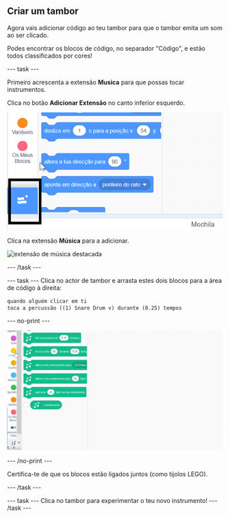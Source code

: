 ## Criar um tambor

Agora vais adicionar código ao teu tambor para que o tambor emita um som ao ser clicado.

Podes encontrar os blocos de código, no separador "Código", e estāo todos classificados por cores!

--- task ---

Primeiro acrescenta a extensão **Musica** para que possas tocar instrumentos.

Clica no botão **Adicionar Extensão** no canto inferior esquerdo.

![adicionar botão de extensão destacado](images/add-extension-annotated.png)

Clica na extensão **Música** para a adicionar.

![extensão de música destacada](images/click-music-annotated.png)

--- /task ---

--- task --- Clica no actor de tambor e arrasta estes dois blocos para a área de código à direita:

```blocks3
quando alguém clicar em ti
toca a percussão ((1) Snare Drum v) durante (0.25) tempos
```

--- no-print ---

![captura de ecrã](images/connect-block.gif)

--- /no-print ---

Certifica-te de que os blocos estão ligados juntos (como tijolos LEGO).

--- /task ---

--- task --- Clica no tambor para experimentar o teu novo instrumento! --- /task ---
